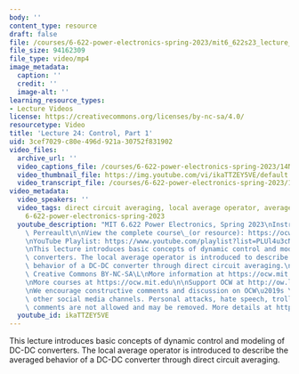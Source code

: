 ```yaml
---
body: ''
content_type: resource
draft: false
file: /courses/6-622-power-electronics-spring-2023/mit6_622s23_lecture_24_360p_16_9.mp4
file_size: 94162309
file_type: video/mp4
image_metadata:
  caption: ''
  credit: ''
  image-alt: ''
learning_resource_types:
- Lecture Videos
license: https://creativecommons.org/licenses/by-nc-sa/4.0/
resourcetype: Video
title: 'Lecture 24: Control, Part 1'
uid: 3cef7029-c80e-496d-921a-30752f831902
video_files:
  archive_url: ''
  video_captions_file: /courses/6-622-power-electronics-spring-2023/14NE_jLkKG1ViyIEP58aXf8d79zuS5uLN_transcript.webvtt
  video_thumbnail_file: https://img.youtube.com/vi/ikaTTZEY5VE/default.jpg
  video_transcript_file: /courses/6-622-power-electronics-spring-2023/14NE_jLkKG1ViyIEP58aXf8d79zuS5uLN_transcript.pdf
video_metadata:
  video_speakers: ''
  video_tags: direct circuit averaging, local average operator, averaged circuit model,
    6-622-power-electronics-spring-2023
  youtube_description: "MIT 6.622 Power Electronics, Spring 2023\nInstructor: David\
    \ Perreault\n\nView the complete course\_(or resource): https://ocw.mit.edu/courses/6-622-power-electronics-spring-2023/\L\
    \nYouTube Playlist: https://www.youtube.com/playlist?list=PLUl4u3cNGP62UTc77mJoubhDELSC8lfR0\n\
    \nThis lecture introduces basic concepts of dynamic control and modeling of DC-DC\
    \ converters. The local average operator is introduced to describe the averaged\
    \ behavior of a DC-DC converter through direct circuit averaging.\n\nLicense:\
    \ Creative Commons BY-NC-SA\L\nMore information at https://ocw.mit.edu/terms\L\
    \nMore courses at https://ocw.mit.edu\n\nSupport OCW at http://ow.ly/a1If50zVRlQ\n\
    \nWe encourage constructive comments and discussion on OCW\u2019s YouTube and\
    \ other social media channels. Personal attacks, hate speech, trolling, and inappropriate\
    \ comments are not allowed and may be removed. More details at https://ocw.mit.edu/comments.\n"
  youtube_id: ikaTTZEY5VE
---
```

This lecture introduces basic concepts of dynamic control and modeling of DC-DC converters. The local average operator is introduced to describe the averaged behavior of a DC-DC converter through direct circuit averaging.
